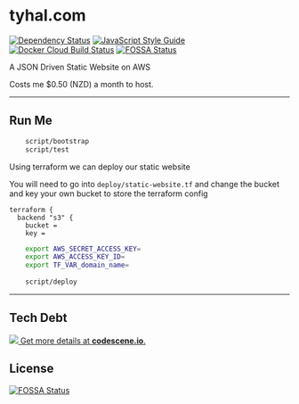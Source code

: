 # tyhal.com

[![Dependency Status](https://david-dm.org/tyhal/tyhal.com.svg?theme=shields.io)](https://david-dm.org/tyhal/tyhal.com)
[![JavaScript Style Guide](https://img.shields.io/badge/code_style-standard-brightgreen.svg)](https://standardjs.com)
[![Docker Cloud Build Status](https://img.shields.io/docker/cloud/build/tyhal/tyhal.com.svg)](https://hub.docker.com/r/tyhal/tyhal.com)
[![FOSSA Status](https://app.fossa.io/api/projects/git%2Bgithub.com%2Ftyhal%2Ftyhal.com.svg?type=shield)](https://app.fossa.io/projects/git%2Bgithub.com%2Ftyhal%2Ftyhal.com?ref=badge_shield)

A JSON Driven Static Website on AWS

Costs me $0.50 (NZD) a month to host.

* * *

## Run Me

```bash
    script/bootstrap
    script/test
```

Using terraform we can deploy our static website

You will need to go into `deploy/static-website.tf` and change the bucket and key your own bucket to store the terraform config

    terraform {
      backend "s3" {
        bucket =
        key =

```bash
    export AWS_SECRET_ACCESS_KEY=
    export AWS_ACCESS_KEY_ID= 
    export TF_VAR_domain_name=
    
    script/deploy
```

* * *

## Tech Debt

[![](https://codescene.io/projects/5221/status.svg) Get more details at **codescene.io**.](https://codescene.io/projects/5221/jobs/latest-successful/results)

## License

[![FOSSA Status](https://app.fossa.io/api/projects/git%2Bgithub.com%2Ftyhal%2Ftyhal.com.svg?type=large)](https://app.fossa.io/projects/git%2Bgithub.com%2Ftyhal%2Ftyhal.com?ref=badge_large)
